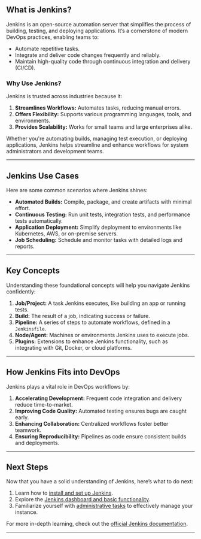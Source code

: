 ## What is Jenkins? 

Jenkins is an open-source automation server that simplifies the process of building, testing, and deploying applications. It’s a cornerstone of modern DevOps practices, enabling teams to:  
- Automate repetitive tasks.  
- Integrate and deliver code changes frequently and reliably.  
- Maintain high-quality code through continuous integration and delivery (CI/CD).  

### Why Use Jenkins?

Jenkins is trusted across industries because it:  
1. **Streamlines Workflows:** Automates tasks, reducing manual errors.  
2. **Offers Flexibility:** Supports various programming languages, tools, and environments.  
3. **Provides Scalability:** Works for small teams and large enterprises alike.  

Whether you're automating builds, managing test execution, or deploying applications, Jenkins helps streamline and enhance workflows for system administrators and development teams.

---

## Jenkins Use Cases

Here are some common scenarios where Jenkins shines:  
- **Automated Builds:** Compile, package, and create artifacts with minimal effort.  
- **Continuous Testing:** Run unit tests, integration tests, and performance tests automatically.  
- **Application Deployment:** Simplify deployment to environments like Kubernetes, AWS, or on-premise servers.  
- **Job Scheduling:** Schedule and monitor tasks with detailed logs and reports.  

---

## Key Concepts

Understanding these foundational concepts will help you navigate Jenkins confidently:  

1. **Job/Project:** A task Jenkins executes, like building an app or running tests.  
2. **Build:** The result of a job, indicating success or failure.  
3. **Pipeline:** A series of steps to automate workflows, defined in a `Jenkinsfile`.  
4. **Node/Agent:** Machines or environments Jenkins uses to execute jobs.  
5. **Plugins:** Extensions to enhance Jenkins functionality, such as integrating with Git, Docker, or cloud platforms.

---

## How Jenkins Fits into DevOps

Jenkins plays a vital role in DevOps workflows by:  
1. **Accelerating Development:** Frequent code integration and delivery reduce time-to-market.  
2. **Improving Code Quality:** Automated testing ensures bugs are caught early.  
3. **Enhancing Collaboration:** Centralized workflows foster better teamwork.  
4. **Ensuring Reproducibility:** Pipelines as code ensure consistent builds and deployments.

---

## Next Steps

Now that you have a solid understanding of Jenkins, here’s what to do next:  
1. Learn how to [install and set up Jenkins](Installation_Setup.md).  
2. Explore the [Jenkins dashboard and basic functionality](Jenkins_Basics.md).  
3. Familiarize yourself with [administrative tasks](Administration_Tasks.md) to effectively manage your instance.  

For more in-depth learning, check out the [official Jenkins documentation](https://www.jenkins.io/doc/).  

---

